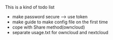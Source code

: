 This is a kind of todo list

  * make password secure --> use token
  * make guide to make config file on the first time
  * cope with Share method(owncloud)
  * separate usage.txt for owncloud and nextcloud
